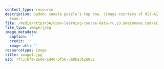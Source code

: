 ```yaml
---
content_type: resource
description: Sudoku sample puzzle's top row. (Image courtesy of MIT-AITI Kenya 2005
  team.)
file: /media/https%3A/open-learning-course-data-rc.s3.amazonaws.com/ec-s01-internet-technology-in-local-and-global-communities-spring-2005-summer-2005/7f737bfe260dad403f563a0be3b2a032_image1.jpg
file_type: image/jpeg
image_metadata:
  caption: ''
  credit: ''
  image-alt: ''
resourcetype: Image
title: image1.jpg
uid: 7f737bfe-260d-ad40-3f56-3a0be3b2a032
---
```

